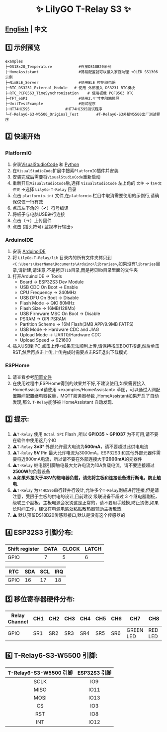 <!--
 * @Description: None
 * @version: V1.0.0
 * @Author: None
 * @Date: 2024-05-29 14:38:46
 * @LastEditors: LILYGO_L
 * @LastEditTime: 2024-05-29 16:53:51
 * @License: GPL 3.0
-->



<h1 align = "center">✨ LilyGO T-Relay S3 ✨</h1>

## **[English](README.MD) | 中文**


## 1️⃣ 示例预览

```
examples 
├─DS18x20_Temperature            #外接DS18B20示例     
├─HomeAssistant                  #简易配置就可以接入家庭助理 +OLED SS1306  示例
├─NimBLE_Server                  #使用BLE 控制继电器        
├─RTC_DS3231_External_Module   # 使用 外部接入 DS3231 RTC模块
├─RTC_PCF8563_TimeSynchronization    # 使用板载 PCF8563 RTC 
├─TFT_eSPI                       #使用2.4'寸电阻触摸屏 
├─UnitTestExample                #测试程序     
├─HT74HC595                #HT74HC595测试程序     
└─T-Relay6-S3-W5500_Original_Test        #T-Relay6-S3外插W5500出厂测试程序     

```


## 2️⃣ 快速开始

### PlatformIO

1. 安装[VisualStudioCode](https://code.visualstudio.com/) 和 [Python](https://www.python.org/)
2. 在`VisualStudioCode`扩展中搜索`PlatformIO`插件并安装.
3. 安装完成后需要将`VisualStudioCode`重新启动
4. 重新开启`VisualStudioCode`后,选择 `VisualStudioCode` 左上角的 `文件` -> `打开文件夹` ->选择 `LilyGo-T-Relay` 目录
5. 点击 `platformio.ini` 文件,在`platformio` 栏目中取消需要使用的示例行,请确保仅仅一行有效
6. 点击左下角的（✔）符号编译
7. 将板子与电脑USB进行连接
8. 点击（→）上传固件
9. 点击 (插头符号) 监视串行输出s


### ArduinoIDE


1. 安装 [ArduinoIDE](https://www.arduino.cc/en/software)
2. 将 `LilyGo-T-Relay/lib` 目录内的所有文件夹拷贝到`<C:\Users\UserName\Documents\Arduino\libraries>`,如果没有`libraries`目录,请新建,请注意,不是拷贝`lib`目录,而是拷贝lib目录里面的文件夹
3. 打开ArduinoIDE -> Tools 
   - Board -> ESP32S3 Dev Module
   - USB CDC On Boot -> Enable
   - CPU Frequency -> 240MHz
   - USB DFU On Boot -> Disable
   - Flash Mode -> QIO 80MHz
   - Flash Size -> 16MB(128Mb)
   - USB Firmware MSC On Boot -> Disable
   - PSRAM -> OPI PSRAM
   - Partition Scheme -> 16M Flash(3MB APP/9.9MB FATFS)
   - USB Mode -> Hardware CDC and JIAG
   - Upload Mode -> UART0/Hardware CDC
   - Upload Speed -> 921600
4. 插入USB到PC,点击上传<如果无法顺利上传,请保持按压BOOT按键,然后单击RST,然后再点击上传,上传完成时需要点击RST退出下载模式

### ESPHome

1. 请查看参考[配置文件](./esphome/relay.yaml)
2. 在使用过程中,ESPHome得到的效果并不好,不建议使用,如果需要接入HomeAssistant请使用 <examples/HomeAssistant> 草图，可以通过入网配置期间配置继电器数量，MQTT服务器参数 ,HomeAssistant如果开启了自动发现,那么 `T-Relay`能够被 HomeAssistant 自动发现.



## 3️⃣ 提示:

1. ⚠`T-Relay` 使用 `Octal SPI` Flash ,所以 **GPIO35 ~ GPIO37** 为不可用,请不要在软件中使用这几个IO
2. ⚠`T-Relay` **3v3*** 外部允许最大电流为**500mA**，请不要超过此供电电流
3. ⚠`T-Relay` **5V** Pin 最大允许电流为3000mA，ESP32S3 和其他外部元器件需要将近800mA电流，所以请不要在外部连接大于**2000mA**的元器件
4. ⚠`T-Relay` 继电器引脚触电最大允许电流为10A负载电流，请不要连接超过**2500W**的负载设备
5. ⚠**如果外接大于48V的继电器负载，请先将主板和连接设备进行断电，防止触电.**
6. ⚠`T-Relay` 为`74HC595`串行转并行设计,允许多个`T-Relay`副板进行连接,但是请注意，受限于主板的供电的设计,目前建议 级联设备不超过 3 个继电器副板，级联三个副板，主板电源会发烫这是正常的，请不要用手触摸,防止烫伤,如果长时间工作，建议在电源电感处粘贴散热器辅助主板散热.
7. ⚠ 默认预留DS18B20传感器接口,默认是没有这个传感器的


## 4️⃣ ESP32S3 引脚分布:

| Shift register | DATA | CLOCK | LATCH |
| -------------- | ---- | ----- | ----- |
| GPIO           | 7    | 5     | 6     |

| RTC  | SDA | SCL | IRQ |
| ---- | --- | --- | --- |
| GPIO | 16  | 17  | 18  |

## 5️⃣ 移位寄存器硬件分布:

| Relay Channel | CH1 | CH2 | CH3 | CH4 | CH5 | CH6 | CH7       | CH8     |
| ------------- | --- | --- | --- | --- | --- | --- | --------- | ------- |
| GPIO          | SR1 | SR2 | SR3 | SR4 | SR5 | SR6 | GREEN LED | RED LED |

## 6️⃣ T-Relay6-S3-W5500 引脚:

| T-Relay6-S3-W5500 引脚  | ESP32S3 引脚|
| :------------------: | :------------------:|
| SCLK         | IO9       |
| MISO         | IO11       |
| MOSI         | IO13       |
| CS         | IO3       |
| RST         | IO8       |
| INT         | IO12       |


